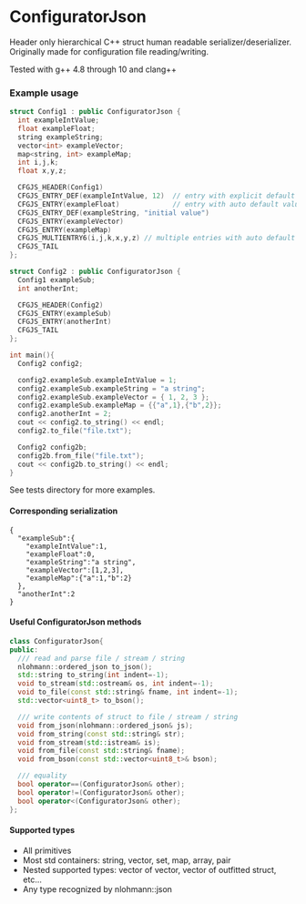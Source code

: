 # ConfiguratorJson
Header only hierarchical C++ struct human readable serializer/deserializer.  Originally made for configuration file reading/writing.

Tested with g++ 4.8 through 10 and clang++ 

### Example usage
``` cpp
struct Config1 : public ConfiguratorJson {
  int exampleIntValue;
  float exampleFloat;
  string exampleString;
  vector<int> exampleVector;
  map<string, int> exampleMap;
  int i,j,k;
  float x,y,z;

  CFGJS_HEADER(Config1)
  CFGJS_ENTRY_DEF(exampleIntValue, 12)  // entry with explicit default value
  CFGJS_ENTRY(exampleFloat)             // entry with auto default value for type
  CFGJS_ENTRY_DEF(exampleString, "initial value")
  CFGJS_ENTRY(exampleVector)
  CFGJS_ENTRY(exampleMap)
  CFGJS_MULTIENTRY6(i,j,k,x,y,z) // multiple entries with auto default value
  CFGJS_TAIL
};

struct Config2 : public ConfiguratorJson {
  Config1 exampleSub;
  int anotherInt;

  CFGJS_HEADER(Config2)
  CFGJS_ENTRY(exampleSub)
  CFGJS_ENTRY(anotherInt)
  CFGJS_TAIL
};

int main(){
  Config2 config2;

  config2.exampleSub.exampleIntValue = 1;
  config2.exampleSub.exampleString = "a string";
  config2.exampleSub.exampleVector = { 1, 2, 3 };
  config2.exampleSub.exampleMap = {{"a",1},{"b",2}};
  config2.anotherInt = 2;
  cout << config2.to_string() << endl;
  config2.to_file("file.txt");

  Config2 config2b;
  config2b.from_file("file.txt");
  cout << config2b.to_string() << endl;
}
```
See tests directory for more examples.

#### Corresponding serialization
```
{
  "exampleSub":{
    "exampleIntValue":1,
    "exampleFloat":0,
    "exampleString":"a string",
    "exampleVector":[1,2,3],
    "exampleMap":{"a":1,"b":2}
  },
  "anotherInt":2
}
```

#### Useful ConfiguratorJson methods
``` cpp
class ConfiguratorJson{
public:
  /// read and parse file / stream / string
  nlohmann::ordered_json to_json();
  std::string to_string(int indent=-1);
  void to_stream(std::ostream& os, int indent=-1);
  void to_file(const std::string& fname, int indent=-1);
  std::vector<uint8_t> to_bson();

  /// write contents of struct to file / stream / string
  void from_json(nlohmann::ordered_json& js);
  void from_string(const std::string& str);
  void from_stream(std::istream& is);
  void from_file(const std::string& fname);
  void from_bson(const std::vector<uint8_t>& bson);

  /// equality
  bool operator==(ConfiguratorJson& other);
  bool operator!=(ConfiguratorJson& other);
  bool operator<(ConfiguratorJson& other);
};
```
#### Supported types
* All primitives
* Most std containers: string, vector, set, map, array, pair
* Nested supported types: vector of vector, vector of outfitted struct, etc...
* Any type recognized by nlohmann::json
